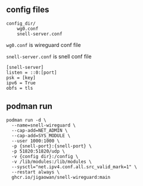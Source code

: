 ## config files

```
config_dir/
	wg0.conf
	snell-server.conf
```

`wg0.conf` is wireguard conf file

`snell-server.conf` is snell conf file

```
[snell-server]
listen = ::0:[port]
psk = [key]
ipv6 = True
obfs = tls
```

## podman run

```
podman run -d \
  --name=snell-wireguard \
  --cap-add=NET_ADMIN \
  --cap-add=SYS_MODULE \
  --user 1000:1000 \
  -p {snell-port}:{snell-port} \
  -p 51820:51820/udp \
  -v {config dir}:/config \
  -v /lib/modules:/lib/modules \
  --sysctl="net.ipv4.conf.all.src_valid_mark=1" \
  --restart always \
  ghcr.io/jigaowan/snell-wireguard:main
```

